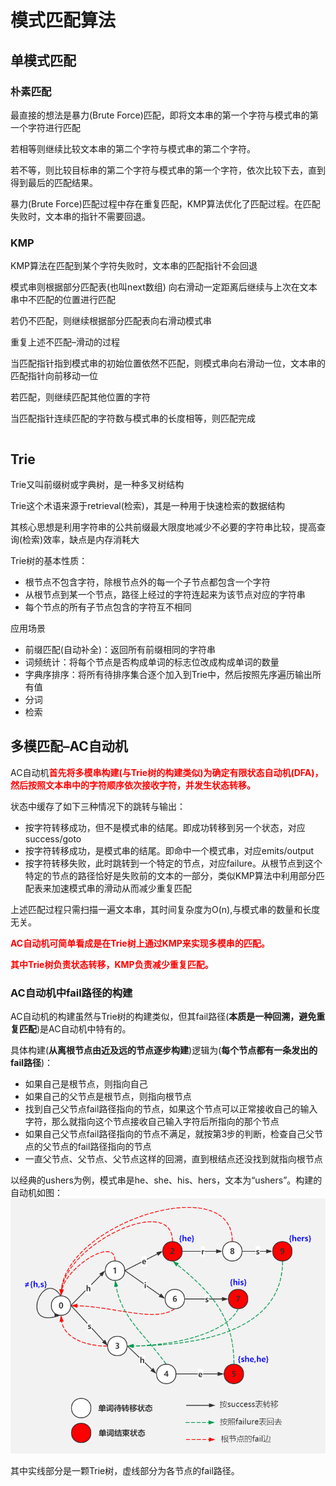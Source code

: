# 模式匹配算法
## 单模式匹配
### 朴素匹配
最直接的想法是暴力(Brute Force)匹配，即将文本串的第一个字符与模式串的第一个字符进行匹配

若相等则继续比较文本串的第二个字符与模式串的第二个字符。

若不等，则比较目标串的第二个字符与模式串的第一个字符，依次比较下去，直到得到最后的匹配结果。

暴力(Brute Force)匹配过程中存在重复匹配，KMP算法优化了匹配过程。在匹配失败时，文本串的指针不需要回退。

### KMP
KMP算法在匹配到某个字符失败时，文本串的匹配指针不会回退

模式串则根据部分匹配表(也叫next数组) 向右滑动一定距离后继续与上次在文本串中不匹配的位置进行匹配

若仍不匹配，则继续根据部分匹配表向右滑动模式串

重复上述不匹配–滑动的过程

当匹配指针指到模式串的初始位置依然不匹配，则模式串向右滑动一位，文本串的匹配指针向前移动一位

若匹配，则继续匹配其他位置的字符

当匹配指针连续匹配的字符数与模式串的长度相等，则匹配完成

```java

```

## Trie
Trie又叫前缀树或字典树，是一种多叉树结构

Trie这个术语来源于retrieval(检索)，其是一种用于快速检索的数据结构

其核心思想是利用字符串的公共前缀最大限度地减少不必要的字符串比较，提高查询(检索)效率，缺点是内存消耗大

Trie树的基本性质：

- 根节点不包含字符，除根节点外的每一个子节点都包含一个字符
- 从根节点到某一个节点，路径上经过的字符连起来为该节点对应的字符串
- 每个节点的所有子节点包含的字符互不相同

应用场景

- 前缀匹配(自动补全)：返回所有前缀相同的字符串
- 词频统计：将每个节点是否构成单词的标志位改成构成单词的数量
- 字典序排序：将所有待排序集合逐个加入到Trie中，然后按照先序遍历输出所有值
- 分词
- 检索

## 多模匹配–AC自动机
AC自动机<font color=red>**首先将多模串构建(与Trie树的构建类似)为确定有限状态自动机(DFA)，然后按照文本串中的字符顺序依次接收字符，并发生状态转移。**</font>

状态中缓存了如下三种情况下的跳转与输出：
- 按字符转移成功，但不是模式串的结尾。即成功转移到另一个状态，对应success/goto
- 按字符转移成功，是模式串的结尾。即命中一个模式串，对应emits/output
- 按字符转移失败，此时跳转到一个特定的节点，对应failure。从根节点到这个特定的节点的路径恰好是失败前的文本的一部分，类似KMP算法中利用部分匹配表来加速模式串的滑动从而减少重复匹配

上述匹配过程只需扫描一遍文本串，其时间复杂度为O(n),与模式串的数量和长度无关。

<font color=red>**AC自动机可简单看成是在Trie树上通过KMP来实现多模串的匹配。**</font>

<font color=red>**其中Trie树负责状态转移，KMP负责减少重复匹配。**</font>

### AC自动机中fail路径的构建

AC自动机的构建虽然与Trie树的构建类似，但其fail路径(**本质是一种回溯，避免重复匹配**)是AC自动机中特有的。

具体构建(**从离根节点由近及远的节点逐步构建**)逻辑为(**每个节点都有一条发出的fail路径**)：
- 如果自己是根节点，则指向自己
- 如果自己的父节点是根节点，则指向根节点
- 找到自己父节点fail路径指向的节点，如果这个节点可以正常接收自己的输入字符，那么就指向这个节点接收自己输入字符后所指向的那个节点
- 如果自己父节点fail路径指向的节点不满足，就按第3步的判断，检查自己父节点的父节点的fail路径指向的节点
- 一直父节点、父节点、父节点这样的回溯，直到根结点还没找到就指向根节点

以经典的ushers为例，模式串是he、she、his、hers，文本为“ushers”。构建的自动机如图：
![](asserts/模式匹配算法/1.AC自动机中fail路径的构建.png)

其中实线部分是一颗Trie树，虚线部分为各节点的fail路径。
